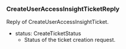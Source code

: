 ### CreateUserAccessInsightTicketReply
Reply of CreateUserAccessInsightTicket.

- status: CreateTicketStatus
  - Status of the ticket creation request.
